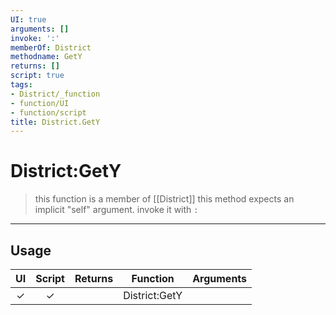 ```yaml
---
UI: true
arguments: []
invoke: ':'
memberOf: District
methodname: GetY
returns: []
script: true
tags:
- District/_function
- function/UI
- function/script
title: District.GetY
---
```

# District:GetY
> this function is a member of [[District]]
> this method expects an implicit "self" argument. invoke it with `:`
-----
## Usage
|  UI | Script | Returns | Function | Arguments |
|:---:|:------:|-------:|:--------:|:---------|
|✓|✓||District:GetY||
